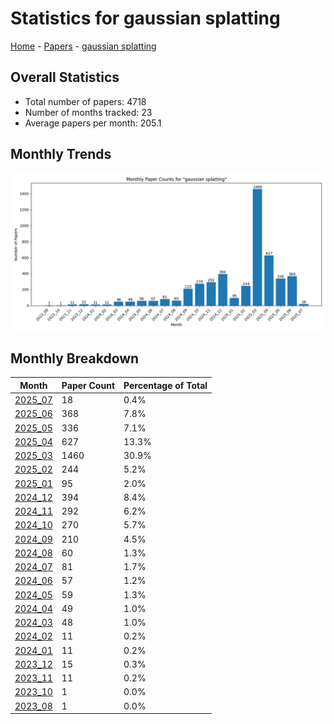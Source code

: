 # Statistics for gaussian splatting

[Home](https://arxcompass.github.io) - [Papers](https://arxcompass.github.io/papers) - [gaussian splatting](https://arxcompass.github.io/papers/gaussian_splatting)

## Overall Statistics

- Total number of papers: 4718
- Number of months tracked: 23
- Average papers per month: 205.1

## Monthly Trends

![Monthly Paper Counts](monthly_stats.png)

## Monthly Breakdown

| Month | Paper Count | Percentage of Total |
| --- | --- | --- |
| [2025_07](./2025_07/papers_1.md) | 18 | 0.4% |
| [2025_06](./2025_06/papers_1.md) | 368 | 7.8% |
| [2025_05](./2025_05/papers_1.md) | 336 | 7.1% |
| [2025_04](./2025_04/papers_1.md) | 627 | 13.3% |
| [2025_03](./2025_03/papers_1.md) | 1460 | 30.9% |
| [2025_02](./2025_02/papers_1.md) | 244 | 5.2% |
| [2025_01](./2025_01/papers_1.md) | 95 | 2.0% |
| [2024_12](./2024_12/papers_1.md) | 394 | 8.4% |
| [2024_11](./2024_11/papers_1.md) | 292 | 6.2% |
| [2024_10](./2024_10/papers_1.md) | 270 | 5.7% |
| [2024_09](./2024_09/papers_1.md) | 210 | 4.5% |
| [2024_08](./2024_08/papers_1.md) | 60 | 1.3% |
| [2024_07](./2024_07/papers_1.md) | 81 | 1.7% |
| [2024_06](./2024_06/papers_1.md) | 57 | 1.2% |
| [2024_05](./2024_05/papers_1.md) | 59 | 1.3% |
| [2024_04](./2024_04/papers_1.md) | 49 | 1.0% |
| [2024_03](./2024_03/papers_1.md) | 48 | 1.0% |
| [2024_02](./2024_02/papers_1.md) | 11 | 0.2% |
| [2024_01](./2024_01/papers_1.md) | 11 | 0.2% |
| [2023_12](./2023_12/papers_1.md) | 15 | 0.3% |
| [2023_11](./2023_11/papers_1.md) | 11 | 0.2% |
| [2023_10](./2023_10/papers_1.md) | 1 | 0.0% |
| [2023_08](./2023_08/papers_1.md) | 1 | 0.0% |
